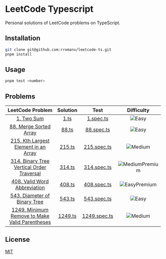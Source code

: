 # LeetCode Typescript

Personal solutions of LeetCode problems on TypeScript.

## Installation

```bash
git clone git@github.com:rromanv/leetcode-ts.git
pnpm install
```

## Usage

```python
pnpm test <number>
```

## Problems

|                                                     LeetCode Problem                                                     |        Solution        |               Test                |                                         Difficulty                                         |
| :----------------------------------------------------------------------------------------------------------------------: | :--------------------: | :-------------------------------: | :----------------------------------------------------------------------------------------: |
|                                   [1. Two Sum](https://leetcode.com/problems/two-sum/)                                   |    [1.ts](src/1.ts)    |    [1.spec.ts](test/1.spec.ts)    |                     ![Easy](https://img.shields.io/badge/-Easy-green)                      |
|                       [88. Merge Sorted Array](https://leetcode.com/problems/merge-sorted-array/)                        |   [88.ts](src/88.ts)   |   [88.spec.ts](test/88.spec.ts)   |                     ![Easy](https://img.shields.io/badge/-Easy-green)                      |
|          [215. Kth Largest Element in an Array](https://leetcode.com/problems/kth-largest-element-in-an-array/)          |  [215.ts](src/215.ts)  |  [215.spec.ts](test/215.spec.ts)  |                   ![Medium](https://img.shields.io/badge/-Medium-yellow)                   |
|     [314. Binary Tree Vertical Order Traversal](https://leetcode.com/problems/binary-tree-vertical-order-traversal)      |  [314.ts](src/314.ts)  |  [314.spec.ts](test/314.spec.ts)  | ![MediumPremium](https://img.shields.io/badge/Premium-gold?label=Medium&labelColor=yellow) |
|                  [408. Valid Word Abbreviation](https://leetcode.com/problems/valid-word-abbreviation)                   |  [408.ts](src/408.ts)  |  [408.spec.ts](test/408.spec.ts)  |   ![EasyPremium](https://img.shields.io/badge/Premium-gold?label=Easy&labelColor=green)    |
|                  [543. Diameter of Binary Tree](https://leetcode.com/problems/diameter-of-binary-tree)                   |  [543.ts](src/543.ts)  |  [543.spec.ts](test/543.spec.ts)  |                     ![Easy](https://img.shields.io/badge/-Easy-green)                      |
| [1249. Minimum Remove to Make Valid Parentheses](https://leetcode.com/problems/minimum-remove-to-make-valid-parentheses) | [1249.ts](src/1249.ts) | [1249.spec.ts](test/1249.spec.ts) |                   ![Medium](https://img.shields.io/badge/-Medium-yellow)                   |

## License

[MIT](https://choosealicense.com/licenses/mit/)
